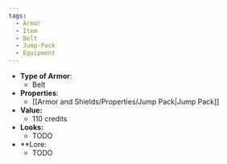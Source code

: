 ```yaml
---
tags:
  - Armor
  - Item
  - Belt
  - Jump-Pack
  - Equipment
---
```

- __Type of Armor__:
	* Belt
- __Properties__:
	* [[Armor and Shields/Properties/Jump Pack|Jump Pack]]
- **Value:**
	- 110 credits
- **Looks:**
	- TODO
- **Lore:
	- TODO

